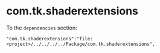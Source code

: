 # com.tk.shaderextensions

To the `dependencies` section:

```
"com.tk.shaderextensions":"file:<project>/../../../../Package/com.tk.shaderextensions",
```